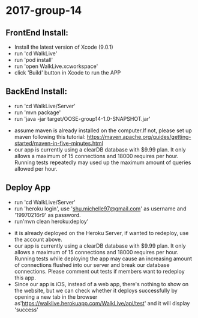 # 2017-group-14
## FrontEnd Install:
- Install the latest version of Xcode (9.0.1)
- run 'cd WalkLive'
- run 'pod install'
- run 'open WalkLive.xcworkspace'
- click 'Build' button in Xcode to run the APP

## BackEnd Install:
- run 'cd WalkLive/Server'
- run 'mvn package'
- run 'java -jar target/OOSE-group14-1.0-SNAPSHOT.jar' 

* assume maven is already installed on the computer.If not, please set up maven following this tutorial: https://maven.apache.org/guides/getting-started/maven-in-five-minutes.html
* our app is currently using a clearDB database with $9.99 plan. It only allows a maximum of 15 connections and 18000 requires per hour. Running tests repeatedly may used up the maximum amount of queries allowed per hour. 

## Deploy App
- run 'cd WalkLive/Server'
- run 'heroku login', use 'shu.michelle97@gmail.com' as username and '19970216r9' as password.
- run'mvn clean heroku:deploy'
* it is already deployed on the Heroku Server, if wanted to redeploy, use the account above.
* our app is currently using a clearDB database with $9.99 plan. It only allows a maximum of 15 connections and 18000 requires per hour. Running tests while deploying the app may cause an increasing amount of connections flushed into our server and break our database connections. Please comment out tests if members want to redeploy this app. 
* Since our app is iOS, instead of a web app, there's nothing to show on the website, but we can check whether it deploys successfully by opening a new tab in the browser as'https://walklive.herokuapp.com/WalkLive/api/test' and it will display 'success'

